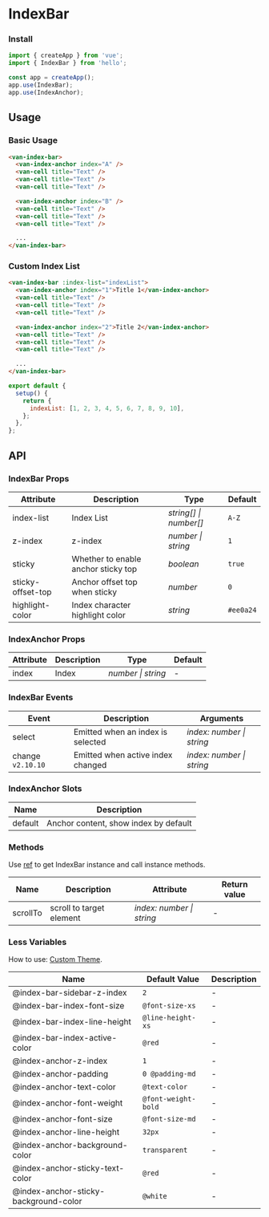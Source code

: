 # IndexBar

### Install

```js
import { createApp } from 'vue';
import { IndexBar } from 'hello';

const app = createApp();
app.use(IndexBar);
app.use(IndexAnchor);
```

## Usage

### Basic Usage

```html
<van-index-bar>
  <van-index-anchor index="A" />
  <van-cell title="Text" />
  <van-cell title="Text" />
  <van-cell title="Text" />

  <van-index-anchor index="B" />
  <van-cell title="Text" />
  <van-cell title="Text" />
  <van-cell title="Text" />

  ...
</van-index-bar>
```

### Custom Index List

```html
<van-index-bar :index-list="indexList">
  <van-index-anchor index="1">Title 1</van-index-anchor>
  <van-cell title="Text" />
  <van-cell title="Text" />
  <van-cell title="Text" />

  <van-index-anchor index="2">Title 2</van-index-anchor>
  <van-cell title="Text" />
  <van-cell title="Text" />
  <van-cell title="Text" />

  ...
</van-index-bar>
```

```js
export default {
  setup() {
    return {
      indexList: [1, 2, 3, 4, 5, 6, 7, 8, 9, 10],
    };
  },
};
```

## API

### IndexBar Props

| Attribute | Description | Type | Default |
| --- | --- | --- | --- |
| index-list | Index List | _string[] \| number[]_ | `A-Z` |
| z-index | z-index | _number \| string_ | `1` |
| sticky | Whether to enable anchor sticky top | _boolean_ | `true` |
| sticky-offset-top | Anchor offset top when sticky | _number_ | `0` |
| highlight-color | Index character highlight color | _string_ | `#ee0a24` | - |

### IndexAnchor Props

| Attribute | Description | Type               | Default |
| --------- | ----------- | ------------------ | ------- |
| index     | Index       | _number \| string_ | -       |

### IndexBar Events

| Event | Description | Arguments |
| --- | --- | --- |
| select | Emitted when an index is selected | _index: number \| string_ |
| change `v2.10.10` | Emitted when active index changed | _index: number \| string_ |

### IndexAnchor Slots

| Name    | Description                           |
| ------- | ------------------------------------- |
| default | Anchor content, show index by default |

### Methods

Use [ref](https://v3.vuejs.org/guide/component-template-refs.html) to get IndexBar instance and call instance methods.

| Name | Description | Attribute | Return value |
| --- | --- | --- | --- |
| scrollTo | scroll to target element | _index: number \| string_ | - |

### Less Variables

How to use: [Custom Theme](#/en-US/theme).

| Name                                  | Default Value       | Description |
| ------------------------------------- | ------------------- | ----------- |
| @index-bar-sidebar-z-index            | `2`                 | -           |
| @index-bar-index-font-size            | `@font-size-xs`     | -           |
| @index-bar-index-line-height          | `@line-height-xs`   | -           |
| @index-bar-index-active-color         | `@red`              | -           |
| @index-anchor-z-index                 | `1`                 | -           |
| @index-anchor-padding                 | `0 @padding-md`     | -           |
| @index-anchor-text-color              | `@text-color`       | -           |
| @index-anchor-font-weight             | `@font-weight-bold` | -           |
| @index-anchor-font-size               | `@font-size-md`     | -           |
| @index-anchor-line-height             | `32px`              | -           |
| @index-anchor-background-color        | `transparent`       | -           |
| @index-anchor-sticky-text-color       | `@red`              | -           |
| @index-anchor-sticky-background-color | `@white`            | -           |
